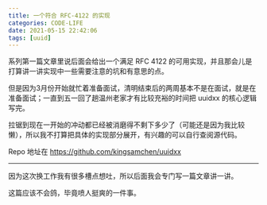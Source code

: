 ```yaml
---
title: 一个符合 RFC-4122 的实现
categories: CODE-LIFE
date: 2021-05-15 22:42:06
tags: [uuid]
---
```

系列第一篇文章里说后面会给出一个满足 RFC 4122 的可用实现，并且那会儿是打算讲一讲实现中一些需要注意的坑和有意思的点。

但是因为3月份开始就忙着准备面试，清明结束后的两周基本不是在面试，就是在准备面试；一直到五一回了趟温州老家才有比较充裕的时间把 uuidxx 的核心逻辑写完。

拉锯到现在一开始的冲动都已经被消磨得不剩下多少了（可能还是因为我比较懒），所以我不打算把具体的实现部分展开，有兴趣的可以自行查阅源代码。

Repo 地址在 https://github.com/kingsamchen/uuidxx

---

因为这次换工作我有很多槽点想吐，所以后面我会专门写一篇文章讲一讲。

这篇应该不会鸽，毕竟喷人挺爽的一件事。

<!-- more -->

